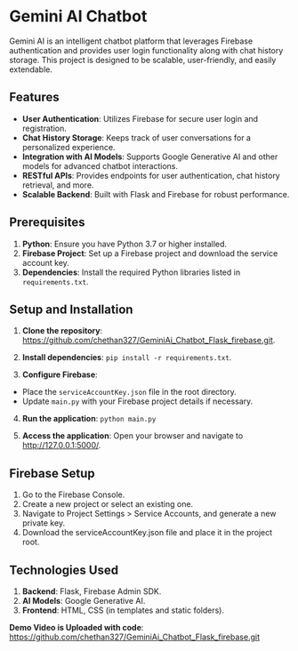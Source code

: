# Gemini AI Chatbot

Gemini AI is an intelligent chatbot platform that leverages Firebase authentication and provides user login functionality along with chat history storage. This project is designed to be scalable, user-friendly, and easily extendable.

## Features

- **User Authentication**: Utilizes Firebase for secure user login and registration.
- **Chat History Storage**: Keeps track of user conversations for a personalized experience.
- **Integration with AI Models**: Supports Google Generative AI and other models for advanced chatbot interactions.
- **RESTful APIs**: Provides endpoints for user authentication, chat history retrieval, and more.
- **Scalable Backend**: Built with Flask and Firebase for robust performance.

## Prerequisites

1. **Python**: Ensure you have Python 3.7 or higher installed.
2. **Firebase Project**: Set up a Firebase project and download the service account key.
3. **Dependencies**: Install the required Python libraries listed in `requirements.txt`.

## Setup and Installation

1. **Clone the repository**:
https://github.com/chethan327/GeminiAi_Chatbot_Flask_firebase.git.
2. **Install dependencies**:
`pip install -r requirements.txt`.


3. **Configure Firebase**:
- Place the `serviceAccountKey.json` file in the root directory.
- Update `main.py` with your Firebase project details if necessary.

4. **Run the application**: `python main.py`

5. **Access the application**: Open your browser and navigate to http://127.0.0.1:5000/.

## Firebase Setup
1. Go to the Firebase Console.
2. Create a new project or select an existing one.
3. Navigate to Project Settings > Service Accounts, and generate a new private key.
4. Download the serviceAccountKey.json file and place it in the project root.

## Technologies Used
1. **Backend**: Flask, Firebase Admin SDK.
2. **AI Models**: Google Generative AI.
3. **Frontend**: HTML, CSS (in templates and static folders).

**Demo Video is Uploaded  with code**: https://github.com/chethan327/GeminiAi_Chatbot_Flask_firebase.git



